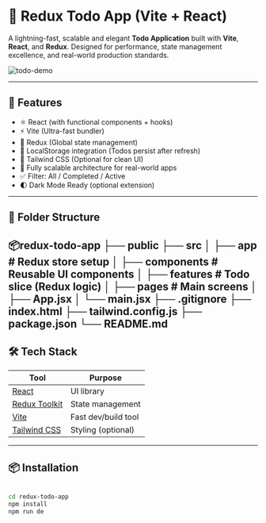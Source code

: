 # 📝 Redux Todo App (Vite + React)

A lightning-fast, scalable and elegant **Todo Application** built with **Vite**, **React**, and **Redux**. Designed for performance, state management excellence, and real-world production standards.

![todo-demo](https://your-demo-image-url.com/demo.gif)

---

## 🚀 Features

- ⚛️ React (with functional components + hooks)
- ⚡ Vite (Ultra-fast bundler)
- 🔁 Redux (Global state management)
- 💾 LocalStorage integration (Todos persist after refresh)
- 🎨 Tailwind CSS (Optional for clean UI)
- 🧪 Fully scalable architecture for real-world apps
- ✅ Filter: All / Completed / Active
- 🌓 Dark Mode Ready (optional extension)

---

## 📁 Folder Structure
📦redux-todo-app
├── public
├── src
│ ├── app # Redux store setup
│ ├── components # Reusable UI components
│ ├── features # Todo slice (Redux logic)
│ ├── pages # Main screens
│ ├── App.jsx
│ └── main.jsx
├── .gitignore
├── index.html
├── tailwind.config.js
├── package.json
└── README.md
---

## 🛠️ Tech Stack

| Tool             | Purpose                             |
|------------------|--------------------------------------|
| [React](https://reactjs.org)         | UI library                        |
| [Redux Toolkit](https://redux-toolkit.js.org) | State management                 |
| [Vite](https://vitejs.dev)           | Fast dev/build tool               |
| [Tailwind CSS](https://tailwindcss.com) | Styling (optional)               |

---

## 📦 Installation

```bash

cd redux-todo-app
npm install
npm run de